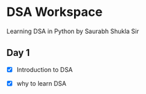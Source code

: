 # DSA Workspace

Learning DSA in Python by Saurabh Shukla Sir

## Day 1

- [x] Introduction to DSA
- [x] why to learn DSA
 
 
